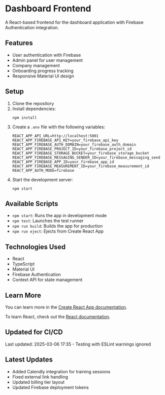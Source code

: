 # Dashboard Frontend

A React-based frontend for the dashboard application with Firebase Authentication integration.

## Features

- User authentication with Firebase
- Admin panel for user management
- Company management
- Onboarding progress tracking
- Responsive Material UI design

## Setup

1. Clone the repository
2. Install dependencies:
   ```
   npm install
   ```
3. Create a `.env` file with the following variables:
   ```
   REACT_APP_API_URL=http://localhost:5001
   REACT_APP_FIREBASE_API_KEY=your_firebase_api_key
   REACT_APP_FIREBASE_AUTH_DOMAIN=your_firebase_auth_domain
   REACT_APP_FIREBASE_PROJECT_ID=your_firebase_project_id
   REACT_APP_FIREBASE_STORAGE_BUCKET=your_firebase_storage_bucket
   REACT_APP_FIREBASE_MESSAGING_SENDER_ID=your_firebase_messaging_sender_id
   REACT_APP_FIREBASE_APP_ID=your_firebase_app_id
   REACT_APP_FIREBASE_MEASUREMENT_ID=your_firebase_measurement_id
   REACT_APP_AUTH_MODE=firebase
   ```
4. Start the development server:
   ```
   npm start
   ```

## Available Scripts

- `npm start`: Runs the app in development mode
- `npm test`: Launches the test runner
- `npm run build`: Builds the app for production
- `npm run eject`: Ejects from Create React App

## Technologies Used

- React
- TypeScript
- Material UI
- Firebase Authentication
- Context API for state management

## Learn More

You can learn more in the [Create React App documentation](https://facebook.github.io/create-react-app/docs/getting-started).

To learn React, check out the [React documentation](https://reactjs.org/).

## Updated for CI/CD
Last updated: 2025-03-06 17:35 - Testing with ESLint warnings ignored

## Latest Updates
- Added Calendly integration for training sessions
- Fixed external link handling
- Updated billing tier layout
- Updated Firebase deployment tokens
